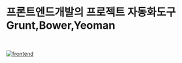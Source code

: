 # 프론트엔드개발의 프로젝트 자동화도구 Grunt,Bower,Yeoman

<br>

[![frontend](html/images/frontend.jpg)](html/index.html)
